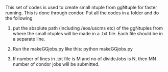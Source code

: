 This set of codes is used to create small ntuple from ggNtuple for faster running. This is done through condor. Put all the codes in a folder and do the following 

1. put the absolute path (including /eos/uscms etc) of the ggNtuples from where the small ntuples will be made in a .txt file.
Each file should be in a separate line.
2. Run the makeGGjobs.py like this:
python makeGGjobs.py <no of divideJobs> <textfile containing list of files>

3. If number of lines in .txt file is M and no of divideJobs is N, then MN number of condor jobs will be submitted.
